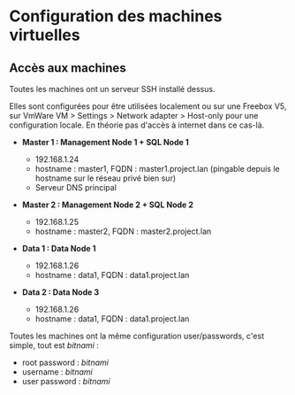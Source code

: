 Configuration des machines virtuelles 
=====================================

Accès aux machines
------------------

Toutes les machines ont un serveur SSH installé dessus. 

Elles sont configurées pour être utilisées localement ou sur une Freebox V5, sur VmWare VM > Settings > Network adapter > Host-only pour une configuration locale. En théorie pas d'accès à internet dans ce cas-là.

- **Master 1 : Management Node 1 + SQL Node 1**
    - 192.168.1.24
    - hostname : master1, FQDN : master1.project.lan (pingable depuis le hostname sur le réseau privé bien sur)
    - Serveur DNS principal
    
- **Master 2 : Management Node 2 + SQL Node 2**
    - 192.168.1.25
    - hostname : master2, FQDN : master2.project.lan

- **Data 1 : Data Node 1**
    - 192.168.1.26
    - hostname : data1, FQDN : data1.project.lan
    
- **Data 2 : Data Node 3**
    - 192.168.1.26
    - hostname : data1, FQDN : data1.project.lan
        
Toutes les machines ont la même configuration user/passwords, c'est simple, tout est *bitnami* : 

- root password : *bitnami*
- username : *bitnami*
- user password : *bitnami*

